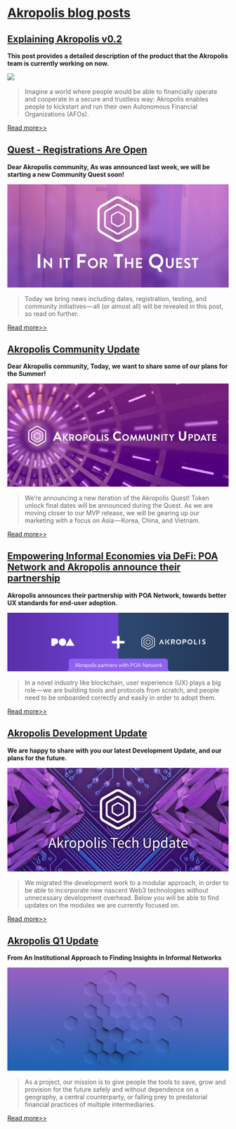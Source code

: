 ﻿# [ Akropolis blog posts ](https://medium.com/akropolis)

## [Explaining Akropolis v0.2](https://medium.com/akropolis/explaining-akropolis-v0-2-ae0234754365)

**This post provides a detailed description of the product that the Akropolis team is currently working on now.**

[![](https://img.youtube.com/vi/WVWxCgzPihc/0.jpg)](https://www.youtube.com/watch?v=WVWxCgzPihc)

>Imagine a world where people would be able to financially operate and cooperate in a secure and trustless way: Akropolis enables people to kickstart and run their own Autonomous Financial Organizations (AFOs).

[Read more>>](https://medium.com/akropolis/explaining-akropolis-v0-2-ae0234754365)

## [Quest - Registrations Are Open](https://medium.com/akropolis/akropolis-quest-registrations-are-open-ef41cb235ac)

**Dear Akropolis community,
As was announced last week, we will be starting a new Community Quest soon!**

<img src="/images/blog/questreg.jpeg" alt="drawing" />

>Today we bring news including dates, registration, testing, and community initiatives — all (or almost all) will be revealed in this post, so read on further.

[Read more>>](https://medium.com/akropolis/akropolis-quest-registrations-are-open-ef41cb235ac)

## [Akropolis Community Update](https://medium.com/akropolis/akropolis-community-update-2103d0a75dd)

**Dear Akropolis community,
Today, we want to share some of our plans for the Summer!**

<img src="/images/blog/akrocom.png" alt="drawing" />

>We’re announcing a new iteration of the Akropolis Quest! 
Token unlock final dates will be announced during the Quest. 
As we are moving closer to our MVP release, we will be gearing up our marketing with a focus on Asia — Korea, China, and Vietnam.

[Read more>>](https://medium.com/akropolis/akropolis-community-update-2103d0a75dd)


## [Empowering Informal Economies via DeFi: POA Network and Akropolis announce their partnership](https://medium.com/akropolis/empowering-informal-economies-via-defi-poa-network-and-akropolis-announce-their-partnership-d8abe8bd0c74)
**Akropolis announces their partnership with POA Network, towards better UX standards for end-user adoption.**

<img src="/images/blog/akropoa.png" alt="drawing" />

>In a novel industry like blockchain, user experience (UX) plays a big role — we are building tools and protocols from scratch, and people need to be onboarded correctly and easily in order to adopt them.

[Read more>>](https://medium.com/akropolis/empowering-informal-economies-via-defi-poa-network-and-akropolis-announce-their-partnership-d8abe8bd0c74)


## [Akropolis Development Update](https://medium.com/akropolis/akropolis-development-update-82aaee0f5ee2)
**We are happy to share with you our latest Development Update, and our plans for the future.**

<img src="/images/blog/akrotech.jpeg" alt="drawing" />

>We migrated the development work to a modular approach, in order to be able to incorporate new nascent Web3 technologies without unnecessary development overhead. Below you will be able to find updates on the modules we are currently focused on.

[Read more>>](https://medium.com/akropolis/akropolis-development-update-82aaee0f5ee2)


## [Akropolis Q1 Update](https://medium.com/akropolis/akropolis-q1-update-13c05869488e)
**From An Institutional Approach to Finding Insights in Informal Networks**

<img src="/images/blog/akro2019q1.png" alt="drawing" />

>As a project, our mission is to give people the tools to save, grow and provision for the future safely and without dependence on a geography, a central counterparty, or falling prey to predatorial financial practices of multiple intermediaries.

[Read more>>](https://medium.com/akropolis/akropolis-q1-update-13c05869488e)



